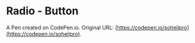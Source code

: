 # Radio - Button

A Pen created on CodePen.io. Original URL: [https://codepen.io/soheilpro](https://codepen.io/soheilpro).

